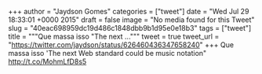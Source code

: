 
+++
author = "Jaydson Gomes"
categories = ["tweet"]
date = "Wed Jul 29 18:33:01 +0000 2015"
draft = false
image = "No media found for this Tweet"
slug = "40eac698959dc19d486c1848dbb9b1d95e0e18b3"
tags = ["tweet"]
title = """Que massa isso "The next ..."""
tweet = true
tweet_url = "https://twitter.com/jaydson/status/626460436347658240"
+++
Que massa isso 'The next Web standard could be music notation" http://t.co/MohmLfD8s5
